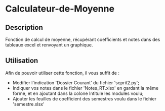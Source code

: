 # Calculateur-de-Moyenne
## Description
Fonction de calcul de moyenne, récupérant coefficients et notes dans des tableaux excel et renvoyant un graphique.

## Utilisation
Afin de pouvoir utiliser cette fonction, il vous suffit de :
- Modifier l'indication 'Dossier Courant' du fichier 'scprit2.py';
- Indiquer vos notes dans le fichier 'Notes_RT.xlsx' en gardant la même forme, et en ajoutant dans la colone Intitule les modules voulu;
- Ajouter les feuilles de coefficient des semestres voulu dans le fichier 'semestre.xlsx'
